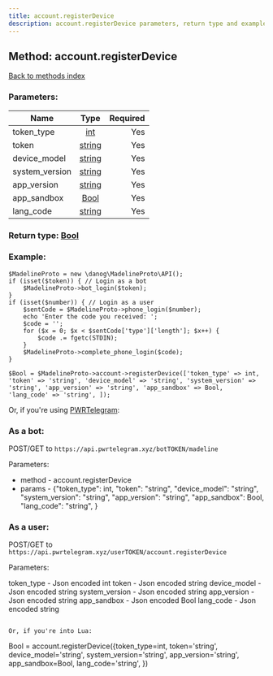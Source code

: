 ```yaml
---
title: account.registerDevice
description: account.registerDevice parameters, return type and example
---
```

## Method: account.registerDevice  
[Back to methods index](index.md)


### Parameters:

| Name     |    Type       | Required |
|----------|:-------------:|---------:|
|token\_type|[int](../types/int.md) | Yes|
|token|[string](../types/string.md) | Yes|
|device\_model|[string](../types/string.md) | Yes|
|system\_version|[string](../types/string.md) | Yes|
|app\_version|[string](../types/string.md) | Yes|
|app\_sandbox|[Bool](../types/Bool.md) | Yes|
|lang\_code|[string](../types/string.md) | Yes|


### Return type: [Bool](../types/Bool.md)

### Example:


```
$MadelineProto = new \danog\MadelineProto\API();
if (isset($token)) { // Login as a bot
    $MadelineProto->bot_login($token);
}
if (isset($number)) { // Login as a user
    $sentCode = $MadelineProto->phone_login($number);
    echo 'Enter the code you received: ';
    $code = '';
    for ($x = 0; $x < $sentCode['type']['length']; $x++) {
        $code .= fgetc(STDIN);
    }
    $MadelineProto->complete_phone_login($code);
}

$Bool = $MadelineProto->account->registerDevice(['token_type' => int, 'token' => 'string', 'device_model' => 'string', 'system_version' => 'string', 'app_version' => 'string', 'app_sandbox' => Bool, 'lang_code' => 'string', ]);
```

Or, if you're using [PWRTelegram](https://pwrtelegram.xyz):

### As a bot:

POST/GET to `https://api.pwrtelegram.xyz/botTOKEN/madeline`

Parameters:

* method - account.registerDevice
* params - {"token_type": int, "token": "string", "device_model": "string", "system_version": "string", "app_version": "string", "app_sandbox": Bool, "lang_code": "string", }



### As a user:

POST/GET to `https://api.pwrtelegram.xyz/userTOKEN/account.registerDevice`

Parameters:

token_type - Json encoded int
token - Json encoded string
device_model - Json encoded string
system_version - Json encoded string
app_version - Json encoded string
app_sandbox - Json encoded Bool
lang_code - Json encoded string


```

Or, if you're into Lua:

```
Bool = account.registerDevice({token_type=int, token='string', device_model='string', system_version='string', app_version='string', app_sandbox=Bool, lang_code='string', })
```

